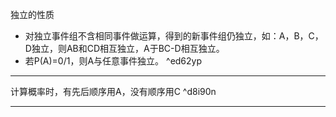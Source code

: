 独立的性质
* 对独立事件组不含相同事件做运算，得到的新事件组仍独立，如：A，B，C，D独立，则AB和CD相互独立，A于BC-D相互独立。
* 若P(A)=0/1，则A与任意事件独立。 ^ed62yp

---
计算概率时，有先后顺序用A，没有顺序用C ^d8i90n

---
